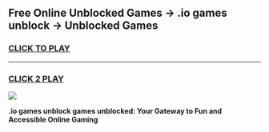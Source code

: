 
## Free Online Unblocked Games → .io games unblock → Unblocked Games
<h3>
<a href="https://premium.freeplayer.one?title=.io_games_unblock&ref=21F">CLICK TO PLAY</a></h3>
<hr>

<h3>
<a href="https://premium.freeplayer.one?title=.io_games_unblock&ref=21F">CLICK 2 PLAY</a>
  
</h3>

<a href="https://premium.freeplayer.one?title=.io_games_unblock&ref=21F/"><img src="https://clearcache.store/games.png"></a>


**.io games unblock games unblocked: Your Gateway to Fun and Accessible Online Gaming**
